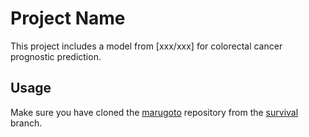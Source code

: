 # Project Name

This project includes a model from [xxx/xxx] for colorectal cancer prognostic prediction.

## Usage

Make sure you have cloned the [marugoto](https://github.com/KatherLab/marugoto) repository from the [survival](https://github.com/KatherLab/marugoto/tree/survival) branch.
